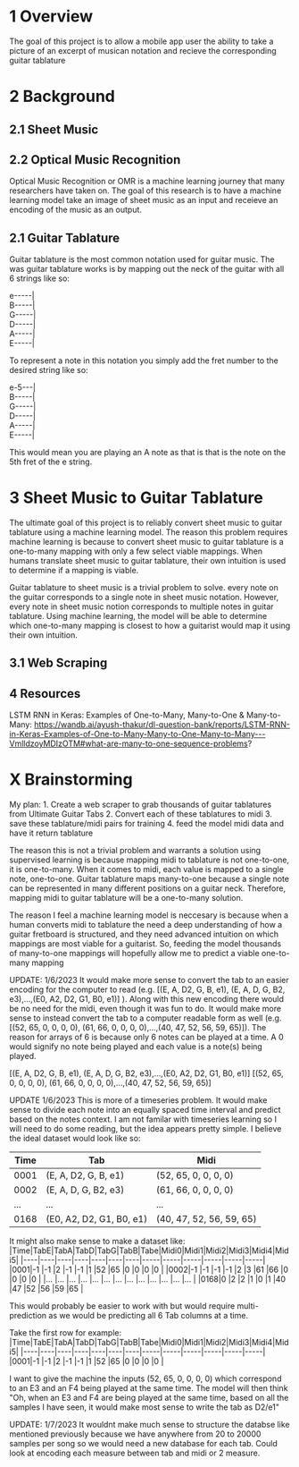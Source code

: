 <h1>1 Overview</h1>
The goal of this project is to allow a mobile app user the ability to take a picture of an excerpt of musican notation and recieve the corresponding guitar tablature 

<h1>2 Background</h1>
<h2>2.1 Sheet Music</h2>

<h2>2.2 Optical Music Recognition</h2>
Optical Music Recognition or OMR is a machine learning journey that many researchers have taken on. The goal of this research is to have a machine learning model take an image of sheet music as an input and receieve an encoding of the music as an output. 
<h2>2.1 Guitar Tablature</h2>
Guitar tablature is the most common notation used for guitar music. The was guitar tablature works is by mapping out the neck of the guitar with all 6 strings like so:

e-----|\
B-----|\
G-----|\
D-----|\
A-----|\
E-----|

To represent a note in this notation you simply add the fret number to the desired string like so:

e-5---|\
B-----|\
G-----|\
D-----|\
A-----|\
E-----|

This would mean you are playing an A note as that is that is the note on the 5th fret of the e string. 

<h1>3 Sheet Music to Guitar Tablature</h1>
The ultimate goal of this project is to reliably convert sheet music to guitar tablature using a machine learning model. The reason this problem requires machine learning is because to convert sheet music to guitar tablature is a one-to-many mapping with only a few select viable mappings. When humans translate sheet music to guitar tablature, their own intuition is used to determine if a mapping is viable. 

Guitar tablature to sheet music is a trivial problem to solve. every note on the guitar corresponds to a single note in sheet music notation. However, every note in sheet music notion corresponds to multiple notes in guitar tablature. Using machine learning, the model will be able to determine which one-to-many mapping is closest to how a guitarist would map it using their own intuition.
<h2>3.1 Web Scraping</h2>

<h2>4 Resources</h2>

LSTM RNN in Keras: Examples of One-to-Many, Many-to-One & Many-to-Many: https://wandb.ai/ayush-thakur/dl-question-bank/reports/LSTM-RNN-in-Keras-Examples-of-One-to-Many-Many-to-One-Many-to-Many---VmlldzoyMDIzOTM#what-are-many-to-one-sequence-problems?
 
<h1>X Brainstorming</h1>
My plan:
    1. Create a web scraper to grab thousands of guitar tablatures from Ultimate Guitar Tabs
    2. Convert each of these tablatures to midi 
    3. save these tablature/midi pairs for training
    4. feed the model midi data and have it return tablature

The reason this is not a trivial problem and warrants a solution using supervised learning is 
because mapping midi to tablature is not one-to-one, it is one-to-many. When it comes to midi,
each value is mapped to a single note, one-to-one. Guitar tablature maps many-to-one because
a single note can be represented in many different positions on a guitar neck. Therefore, mapping
midi to guitar tablature will be a one-to-many solution. 

The reason I feel a machine learning model is neccesary is because when a human converts 
midi to tablature the need a deep understanding of how a guitar fretboard is structured, and
they need advanced intuition on which mappings are most viable for a guitarist. So, feeding the
model thousands of many-to-one mappings will hopefully allow me to predict a viable one-to-many mapping



UPDATE: 1/6/2023
It would make more sense to convert the tab to an easier encoding for the computer to read (e.g. [(E, A, D2, G, B, e1), (E, A, D, G, B2, e3),...,(E0, A2, D2, G1, B0, e1)] ). 
Along with this new encoding there would be no need for the midi, even though it was fun to do. It would make more sense to instead convert the tab to a computer readable form as well 
(e.g. [(52, 65, 0, 0, 0, 0), (61, 66, 0, 0, 0, 0),...,(40, 47, 52, 56, 59, 65)]). The reason for arrays of 6 is because only 6 notes can be played at a time. A 0 would signify no note being played
and each value is a note(s) being played.

[(E, A, D2, G, B, e1), (E, A, D, G, B2, e3),...,(E0, A2, D2, G1, B0, e1)]
[(52, 65, 0, 0, 0, 0), (61, 66, 0, 0, 0, 0),...,(40, 47, 52, 56, 59, 65)]



UPDATE 1/6/2023
This is more of a timeseries problem. It would make sense to divide each note into an equally spaced time interval and predict based on the notes context. I am not familar with timeseries learning
so I will need to do some reading, but the idea appears pretty simple. I believe the ideal dataset would look like so:

|Time|Tab                     |Midi                    |
|----|------------------------|------------------------|
|0001|(E, A, D2, G, B, e1)    |(52, 65, 0, 0, 0, 0)    |
|0002|(E, A, D, G, B2, e3)    |(61, 66, 0, 0, 0, 0)    |
|... |...                     |...                     |
|0168|(E0, A2, D2, G1, B0, e1)|(40, 47, 52, 56, 59, 65)|

It might also make sense to make a dataset like:
|Time|TabE|TabA|TabD|TabG|TabB|Tabe|Midi0|Midi1|Midi2|Midi3|Midi4|Midi5|
|----|----|----|----|----|----|----|-----|-----|-----|-----|-----|-----|
|0001|-1  |-1  |2   |-1  |-1  |1   |52   |65   |0    |0    |0    |0    |
|0002|-1  |-1  |-1  |-1  |2   |3   |61   |66   |0    |0    |0    |0    |
|... |... |... |... |... |... |... |...  |...  |...  |...  |...  |...  |
|0168|0   |2   |2   |1   |0   |1   |40   |47   |52   |56   |59   |65   |

This would probably be easier to work with but would require multi-prediction as we would be predicting all 6 Tab columns at a time. 


Take the first row for example:
|Time|TabE|TabA|TabD|TabG|TabB|Tabe|Midi0|Midi1|Midi2|Midi3|Midi4|Midi5|
|----|----|----|----|----|----|----|-----|-----|-----|-----|-----|-----|
|0001|-1  |-1  |2   |-1  |-1  |1   |52   |65   |0    |0    |0    |0    |

I want to give the machine the inputs (52, 65, 0, 0, 0, 0) which correspond to an E3 and an F4 being played at the same time. The model will then think "Oh, when an E3 and F4 are being played at the same time, 
based on all the samples I have seen, it would make most sense to write the tab as D2/e1"

UPDATE: 1/7/2023
It wouldnt make much sense to structure the databse like mentioned previously because we have anywhere from 20 to 20000 samples per song so we would need a new database for each tab. Could look at encoding each measure
between tab and midi or 2 measure. 
